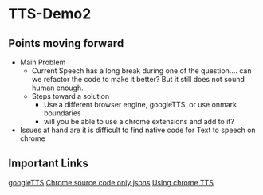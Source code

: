 # TTS-Demo2

## Points moving forward
- Main Problem 
  - Current Speech has a long break during one of the question.... can we refactor the code to make it better? But it still does not sound human enough.
  - Steps toward a solution
    - Use a different browser engine, googleTTS, or use onmark boundaries
    - will you be able to use a chrome extensions and add to it?    
- Issues at hand are it is difficult to find native code for Text to speech on chrome

## Important Links 
[googleTTS]((https://stackoverflow.com/questions/15653145/using-google-text-to-speech-in-javascript))
[Chrome source code only jsons](https://chromium.googlesource.com/chromium/chromium/+/3d79ca55eb86e0f8733585beaece851e961ac769/chrome/common/extensions/api/)
[Using chrome TTS](https://stackoverflow.com/questions/25641521/using-chrome-text-to-speech-in-a-chrome-extension)
